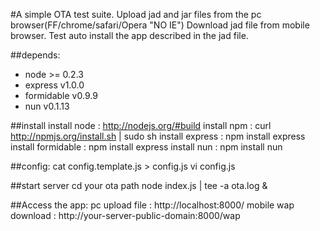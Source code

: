 #A simple OTA test suite.
Upload jad and jar files from the pc browser(FF/chrome/safari/Opera "NO IE")
Download jad file from mobile browser. Test auto install the app described in the jad file.

##depends:
  * node >= 0.2.3
  * express v1.0.0
  * formidable v0.9.9
  * nun v0.1.13

##install
    install node        : http://nodejs.org/#build
    install npm         : curl http://npmjs.org/install.sh | sudo sh
    install express     : npm install express
    install formidable  : npm install express
    install nun         : npm install nun

##config:
    cat config.template.js > config.js
    vi config.js

##start server
    cd your ota path
    node index.js | tee -a ota.log &

##Access the app:
    pc upload file      : http://localhost:8000/
    mobile wap download : http://your-server-public-domain:8000/wap


